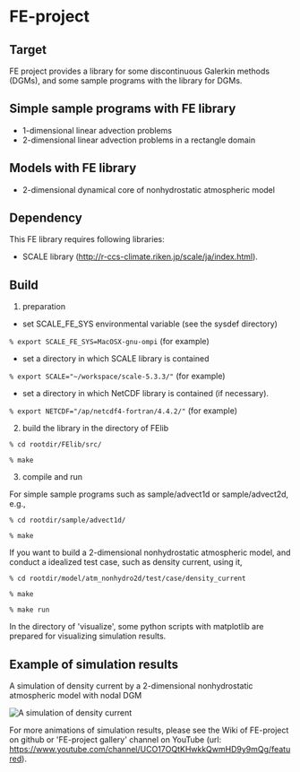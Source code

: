 # FE-project 

## Target
FE project provides a library for some discontinuous Galerkin methods (DGMs), 
and some sample programs with the library for DGMs. 

## Simple sample programs with FE library
- 1-dimensional linear advection problems
- 2-dimensional linear advection problems in a rectangle domain

## Models with FE library
- 2-dimensional dynamical core of nonhydrostatic atmospheric model

## Dependency
This FE library requires following libraries: 
  - SCALE library (http://r-ccs-climate.riken.jp/scale/ja/index.html). 

## Build
1. preparation
  - set SCALE_FE_SYS environmental variable (see the sysdef directory)

  `% export SCALE_FE_SYS=MacOSX-gnu-ompi`   (for example)

  - set a directory in which SCALE library is contained

  `% export SCALE="~/workspace/scale-5.3.3/"`   (for example)

  - set a directory in which NetCDF library is contained (if necessary).
    
  `% export NETCDF="/ap/netcdf4-fortran/4.4.2/"`   (for example)

2. build the library in the directory of FElib

 `% cd rootdir/FElib/src/`

 `% make`

3. compile and run 

 For simple sample programs such as sample/advect1d or sample/advect2d, 
 e.g.,
 
 `% cd rootdir/sample/advect1d/`

 `% make`

 If you want to build a 2-dimensional nonhydrostatic atmospheric model, 
 and conduct a idealized test case, such as density current, using it, 
 
 `% cd rootdir/model/atm_nonhydro2d/test/case/density_current`

 `% make`

 `% make run`

 In the directory of 'visualize', some python scripts with matplotlib 
 are prepared for visualizing simulation results. 

## Example of simulation results
 
A simulation of density current by a 2-dimensional nonhydrostatic atmospheric model with nodal DGM

![A simulation of density current](https://github.com/ywkawai/FE-project/wiki/gallery/atm_nonhydro2d/density_current/density_current.gif)

 For more animations of simulation results, please see the Wiki of FE-project on github or 'FE-project gallery' channel on YouTube (url: https://www.youtube.com/channel/UCO17OQtKHwkkQwmHD9y9mQg/featured). 

